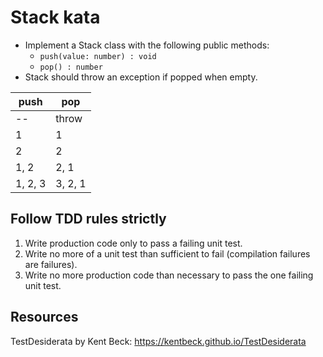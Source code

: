 # Stack kata

- Implement a Stack class with the following public methods:
  - `push(value: number) : void`
  - `pop() : number`
- Stack should throw an exception if popped when empty.

| **push** | **pop** |
| -------- | ------- |
| --       | throw   |
| 1        | 1       |
| 2        | 2       |
| 1, 2     | 2, 1    |
| 1, 2, 3  | 3, 2, 1 |

## Follow TDD rules strictly

1. Write production code only to pass a failing unit test.
2. Write no more of a unit test than sufficient to fail (compilation failures are failures).
3. Write no more production code than necessary to pass the one failing unit test.

## Resources

TestDesiderata by Kent Beck: <https://kentbeck.github.io/TestDesiderata>
